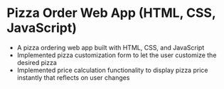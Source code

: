 # Pizza Order Web App (HTML, CSS, JavaScript)
- A pizza ordering web app built with HTML, CSS, and JavaScript
- Implemented pizza customization form to let the user customize the desired pizza
- Implemented price calculation functionality to display pizza price instantly that reflects on user changes
